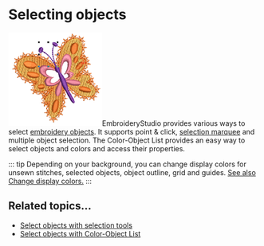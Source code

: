 # Selecting objects

![SelectObjects1.png](assets/SelectObjects1.png)EmbroideryStudio provides various ways to select [embroidery objects](../../glossary/glossary#embroidery-objects). It supports point & click, [selection marquee](../../glossary/glossary#selection-marquee) and multiple object selection. The Color-Object List provides an easy way to select objects and colors and access their properties.

::: tip
Depending on your background, you can change display colors for unsewn stitches, selected objects, object outline, grid and guides. [See also Change display colors.](../view/Change_display_colors)
:::

## Related topics...

- [Select objects with selection tools](Select_objects_with_selection_tools)
- [Select objects with Color-Object List](Select_objects_with_Color-Object_List)
